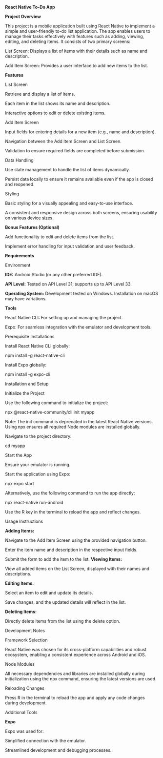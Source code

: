 **React Native To-Do App**

**Project Overview**

This project is a mobile application built using React Native to implement a simple and user-friendly to-do list application. The app enables users to manage their tasks effectively with features such as adding, viewing, editing, and deleting items. It consists of two primary screens:

List Screen: Displays a list of items with their details such as name and description.

Add Item Screen: Provides a user interface to add new items to the list.

**Features**

List Screen

Retrieve and display a list of items.

Each item in the list shows its name and description.

Interactive options to edit or delete existing items.

Add Item Screen

Input fields for entering details for a new item (e.g., name and description).

Navigation between the Add Item Screen and List Screen.

Validation to ensure required fields are completed before submission.

Data Handling

Use state management to handle the list of items dynamically.

Persist data locally to ensure it remains available even if the app is closed and reopened.

Styling

Basic styling for a visually appealing and easy-to-use interface.

A consistent and responsive design across both screens, ensuring usability on various device sizes.

**Bonus Features (Optional)**

Add functionality to edit and delete items from the list.

Implement error handling for input validation and user feedback.

**Requirements**

Environment

**IDE:** Android Studio (or any other preferred IDE).

**API Level:** Tested on API Level 31; supports up to API Level 33.

**Operating System:** Development tested on Windows. Installation on macOS may have variations.

**Tools**

React Native CLI: For setting up and managing the project.

Expo: For seamless integration with the emulator and development tools.

Prerequisite Installations

Install React Native CLI globally:

npm install -g react-native-cli

Install Expo globally:

npm install -g expo-cli

Installation and Setup

Initialize the Project

Use the following command to initialize the project:

npx @react-native-community/cli init myapp

Note: The init command is deprecated in the latest React Native versions. Using npx ensures all required Node modules are installed globally.

Navigate to the project directory:

cd myapp

Start the App

Ensure your emulator is running.

Start the application using Expo:

npx expo start

Alternatively, use the following command to run the app directly:

npx react-native run-android

Use the R key in the terminal to reload the app and reflect changes.

Usage Instructions

**Adding Items:**

Navigate to the Add Item Screen using the provided navigation button.

Enter the item name and description in the respective input fields.

Submit the form to add the item to the list.
**Viewing Items:**

View all added items on the List Screen, displayed with their names and descriptions.

**Editing Items:**

Select an item to edit and update its details.

Save changes, and the updated details will reflect in the list.

**Deleting Items:**

Directly delete items from the list using the delete option.

Development Notes

Framework Selection

React Native was chosen for its cross-platform capabilities and robust ecosystem, enabling a consistent experience across Android and iOS.

Node Modules

All necessary dependencies and libraries are installed globally during initialization using the npx command, ensuring the latest versions are used.

Reloading Changes

Press R in the terminal to reload the app and apply any code changes during development.

Additional Tools

**Expo**

Expo was used for:

Simplified connection with the emulator.

Streamlined development and debugging processes.

